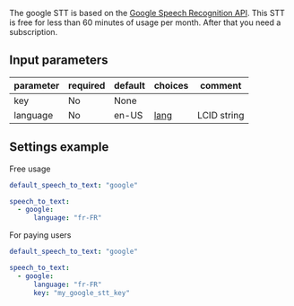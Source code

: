 The google STT is based on the [Google Speech Recognition API](https://cloud.google.com/speech/).
This STT is free for less than 60 minutes of usage per month. After that you need a subscription.

## Input parameters

| parameter | required | default | choices                                                                       | comment     |
| --------- | -------- | ------- | ----------------------------------------------------------------------------- | ----------- |
| key       | No       | None    |                                                                               |             |
| language  | No       | en-US   | [lang](https://en.wikipedia.org/wiki/Google_Voice_Search#Supported_languages) | LCID string |


## Settings example

Free usage
```yaml
default_speech_to_text: "google"

speech_to_text:
  - google:
      language: "fr-FR"
```

For paying users
```yaml
default_speech_to_text: "google"

speech_to_text:
  - google:
      language: "fr-FR"
      key: "my_google_stt_key"
```
